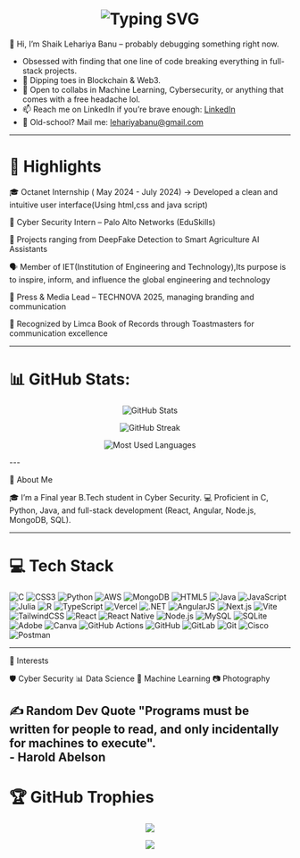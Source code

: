 
<h1 align="center">
  <img src="https://readme-typing-svg.demolab.com?font=Fira+Code&weight=600&size=28&pause=1000&color=32CD32&center=true&vCenter=true&width=900&lines=Welcome+to+my+GitHub+-+I'm+Shaik+Lehariya+Banu" alt="Typing SVG" />
</h1>

👋 Hi, I’m Shaik Lehariya Banu – probably debugging something right now.
- Obsessed with finding that one line of code breaking everything in full-stack projects.
- 🌱 Dipping toes in Blockchain & Web3.
- 💞️ Open to collabs in Machine Learning, Cybersecurity, or anything that comes with a free headache lol.
- 📫 Reach me on LinkedIn if you’re brave enough: [LinkedIn](https://www.linkedin.com/in/lehariya-banu-08b7352a2/)
- 📧 Old-school? Mail me: lehariyabanu@gmail.com
- - -

# 🌟 Highlights

🎓  Octanet Internship ( May 2024 - July 2024) → Developed a clean and intuitive user interface(Using html,css and java script)

🔐 Cyber Security Intern – Palo Alto Networks (EduSkills)

🤖 Projects ranging from DeepFake Detection to Smart Agriculture AI Assistants

🗣️ Member of IET(Institution of Engineering and Technology),Its purpose is to inspire, inform, and influence the global engineering and technology

🎤 Press & Media Lead – TECHNOVA 2025, managing branding and communication

🏅 Recognized by Limca Book of Records through Toastmasters for communication excellence

---

# 📊 GitHub Stats:

<p align="center">
  <!-- GitHub Stats Card -->
  <img src="http://github-profile-summary-cards.vercel.app/api/cards/stats?username=lehariya&theme=github_dark" alt="GitHub Stats"/>
</p>

<p align="center">
  <!-- Streak Stats -->
  <img src="https://github-readme-streak-stats.herokuapp.com/?user=lehariya&theme=dark&hide_border=true" alt="GitHub Streak"/>
</p>

<p align="center">
  <!-- Most Used Languages -->
  <img src="https://github-readme-stats.vercel.app/api/top-langs/?username=lehariya&layout=compact&theme=dark&hide_border=true" alt="Most Used Languages"/>
</p>
---

🚀 About Me

🎓 I’m a Final year B.Tech student in Cyber Security.
💻 Proficient in C, Python, Java, and full-stack development (React, Angular, Node.js, MongoDB, SQL).

---

# 💻 Tech Stack

![C](https://img.shields.io/badge/C-00599C?style=for-the-badge&logo=c&logoColor=white)
![CSS3](https://img.shields.io/badge/CSS3-1572B6?style=for-the-badge&logo=css3&logoColor=white)
![Python](https://img.shields.io/badge/Python-3776AB?style=for-the-badge&logo=python&logoColor=white)
![AWS](https://img.shields.io/badge/AWS-232F3E?style=for-the-badge&logo=amazon-aws&logoColor=white)
![MongoDB](https://img.shields.io/badge/MongoDB-4EA94B?style=for-the-badge&logo=mongodb&logoColor=white)
![HTML5](https://img.shields.io/badge/HTML5-E34F26?style=for-the-badge&logo=html5&logoColor=white)
![Java](https://img.shields.io/badge/Java-ED8B00?style=for-the-badge&logo=java&logoColor=white)
![JavaScript](https://img.shields.io/badge/JavaScript-F7DF1E?style=for-the-badge&logo=javascript&logoColor=black)
![Julia](https://img.shields.io/badge/Julia-9558B2?style=for-the-badge&logo=julia&logoColor=white)
![R](https://img.shields.io/badge/R-276DC3?style=for-the-badge&logo=r&logoColor=white)
![TypeScript](https://img.shields.io/badge/TypeScript-007ACC?style=for-the-badge&logo=typescript&logoColor=white)
![Vercel](https://img.shields.io/badge/Vercel-000000?style=for-the-badge&logo=vercel&logoColor=white)
![.NET](https://img.shields.io/badge/.NET-512BD4?style=for-the-badge&logo=dotnet&logoColor=white)
![AngularJS](https://img.shields.io/badge/AngularJS-E23237?style=for-the-badge&logo=angularjs&logoColor=white)
![Next.js](https://img.shields.io/badge/Next.js-000000?style=for-the-badge&logo=nextdotjs&logoColor=white)
![Vite](https://img.shields.io/badge/Vite-646CFF?style=for-the-badge&logo=vite&logoColor=white)
![TailwindCSS](https://img.shields.io/badge/TailwindCSS-06B6D4?style=for-the-badge&logo=tailwindcss&logoColor=white)
![React](https://img.shields.io/badge/React-20232A?style=for-the-badge&logo=react&logoColor=61DAFB)
![React Native](https://img.shields.io/badge/React_Native-20232A?style=for-the-badge&logo=react&logoColor=61DAFB)
![Node.js](https://img.shields.io/badge/Node.js-43853D?style=for-the-badge&logo=node.js&logoColor=white)
![MySQL](https://img.shields.io/badge/MySQL-005C84?style=for-the-badge&logo=mysql&logoColor=white)
![SQLite](https://img.shields.io/badge/SQLite-07405E?style=for-the-badge&logo=sqlite&logoColor=white)
![Adobe](https://img.shields.io/badge/Adobe-FF0000?style=for-the-badge&logo=adobe&logoColor=white)
![Canva](https://img.shields.io/badge/Canva-00C4CC?style=for-the-badge&logo=canva&logoColor=white)
![GitHub Actions](https://img.shields.io/badge/GitHub_Actions-2088FF?style=for-the-badge&logo=githubactions&logoColor=white)
![GitHub](https://img.shields.io/badge/GitHub-181717?style=for-the-badge&logo=github&logoColor=white)
![GitLab](https://img.shields.io/badge/GitLab-FC6D26?style=for-the-badge&logo=gitlab&logoColor=white)
![Git](https://img.shields.io/badge/GIT-E44C30?style=for-the-badge&logo=git&logoColor=white)
![Cisco](https://img.shields.io/badge/Cisco-1BA0D7?style=for-the-badge&logo=cisco&logoColor=white)
![Postman](https://img.shields.io/badge/Postman-FF6C37?style=for-the-badge&logo=postman&logoColor=white)

---

🎯 Interests

🛡 Cyber Security
📊 Data Science
🤖 Machine Learning
📷 Photography

✍️ Random Dev Quote
"Programs must be written for people to read, and only incidentally for machines to execute".  
                                                                            - Harold Abelson
---

# 🏆 GitHub Trophies

<p align="center">
  <img src="https://github-profile-trophy.vercel.app/?username=lehariya&theme=radical&no-frame=true&margin-w=10&margin-h=10&title=MultiLanguage,Repositories,Commits,PullRequest,Followers,Issues,Experience,Stars" />
</p>

<p align="center">
  <img src="https://github-profile-trophy.vercel.app/?username=lehariya&theme=radical&no-frame=true&margin-w=10&margin-h=10&title=Reviews" />
</p>
